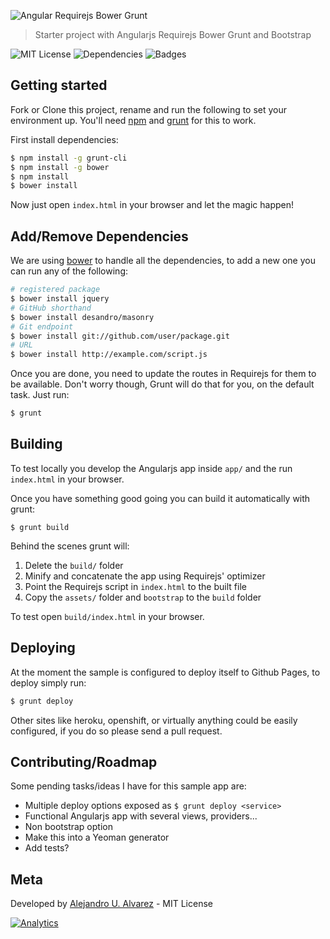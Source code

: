 ![Angular Requirejs Bower Grunt](http://urbanoalvarez.es/angular-requirejs-bower-grunt/assets/logo.png)
> Starter project with Angularjs Requirejs Bower Grunt and Bootstrap

![MIT License](https://img.shields.io/badge/license-MIT-blue.svg?style=flat-square)
![Dependencies](https://img.shields.io/david/aurbano/angular-requirejs-bower-grunt.svg?style=flat-square)
![Badges](https://img.shields.io/badge/uses-badges-blue.svg?style=flat-square)

## Getting started

Fork or Clone this project, rename and run the following to set your environment up. You'll need [npm](http://nodejs.org/download/) and [grunt](http://gruntjs.com/installing-grunt) for this to work.

First install dependencies:

```sh
$ npm install -g grunt-cli
$ npm install -g bower
$ npm install
$ bower install
```

Now just open `index.html` in your browser and let the magic happen!

## Add/Remove Dependencies

We are using [bower](http://bower.io/) to handle all the dependencies, to add a new one you can run any of the following:

```sh
# registered package
$ bower install jquery
# GitHub shorthand
$ bower install desandro/masonry
# Git endpoint
$ bower install git://github.com/user/package.git
# URL
$ bower install http://example.com/script.js
```

Once you are done, you need to update the routes in Requirejs for them to be available.
Don't worry though, Grunt will do that for you, on the default task. Just run:

```sh
$ grunt
```

## Building

To test locally you develop the Angularjs app inside `app/` and the run `index.html` in your browser.

Once you have something good going you can build it automatically with grunt:

```
$ grunt build
```

Behind the scenes grunt will:

1. Delete the `build/` folder
2. Minify and concatenate the app using Requirejs' optimizer
3. Point the Requirejs script in `index.html` to the built file
4. Copy the `assets/` folder and `bootstrap` to the `build` folder

To test open `build/index.html` in your browser.

## Deploying

At the moment the sample is configured to deploy itself to Github Pages, to deploy simply run:

```sh
$ grunt deploy
```

Other sites like heroku, openshift, or virtually anything could be easily configured, if you do so please send a pull request.

## Contributing/Roadmap

Some pending tasks/ideas I have for this sample app are:

- Multiple deploy options exposed as `$ grunt deploy <service>`
- Functional Angularjs app with several views, providers...
- Non bootstrap option
- Make this into a Yeoman generator
- Add tests?

## Meta
Developed by [Alejandro U. Alvarez](http://urbanoalvarez.es) - MIT License

[![Analytics](https://ga-beacon.appspot.com/UA-3181088-16/angular-requirejs-seed/readme)](https://github.com/aurbano)
